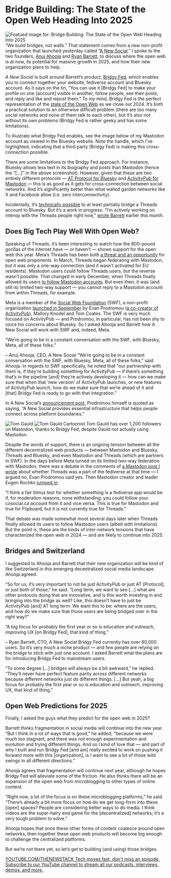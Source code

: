 # Bridge Building: The State of the Open Web Heading Into 2025
![Featued image for: Bridge Building: The State of the Open Web Heading Into 2025](https://cdn.thenewstack.io/media/2024/12/6e1ccba1-red-morley-hewitt-c5xkmrtmvao-unsplashb-1024x576.jpg)
“We build bridges, not walls.” That statement comes from a new non-profit organization that launched yesterday called “[A New Social](https://www.anew.social/).” I spoke to the two founders, [Anuj Ahooja](https://www.linkedin.com/in/anujahooja/) and [Ryan Barrett](https://github.com/snarfed), to discuss where the open web is at now, its potential for massive growth in 2025, and how their new organization plans to help.

*A New Social* is built around Barrett’s product, [Bridgy Fed](https://fed.brid.gy/), which enables you to connect together your website, fediverse account and Bluesky account. As it says on the tin, “You can use it [Bridgy Fed] to make your profile on one [account] visible in another, follow people, see their posts, and reply and like and repost them.”
To my mind, Bridgy Fed is the perfect representation of the [state of the Open Web](https://thenewstack.io/the-state-of-the-open-web-3-takeaways-heading-into-2024/) as we close out 2024. It’s both a practical solution to an otherwise difficult problem (there are too many social networks and none of them talk to each other), but it’s also not without its own problems (Bridgy Fed is rather geeky and has some limitations).

To illustrate what Bridgy Fed enables, see the image below of my Mastodon account as viewed in the Bluesky website. Note the handle, which I’ve highlighted, indicating that a third party (Bridgy Fed) is making this cross-connection possible.

There are some limitations to the Bridgy Fed approach. For instance, Bluesky allows less text in its biography and posts than Mastodon (hence the “[…]” in the above screenshot). However, given that these are two entirely different protocols — [AT Protocol for Bluesky](https://thenewstack.io/blueskys-at-protocol-pros-and-cons-for-developers/) and [ActivityPub for Mastodon](https://thenewstack.io/devs-are-excited-by-activitypub-open-protocol-for-mastodon/) — this is as good as it gets for cross-connection between social networks. And it’s significantly better than what walled garden networks like X and Facebook allow (i.e. zero interconnectivity).

Incidentally, it’s [technically possible](https://tomkahe.com/@tom/113595942585497989) to at least partially bridge a Threads account to Bluesky. But it’s a work in progress: “I’m actively working on interop with the Threads people right now,” [wrote Barrett](https://www.threads.net/@shnarfed/post/DDKwt5NSS-c) earlier this month.

## Does Big Tech Play Well With Open Web?
Speaking of Threads, it’s been interesting to watch how the 800-pound gorillas of the internet have — or haven’t — shown support for the open web this year. Meta’s Threads has been both [a threat and an opportunity](https://thenewstack.io/threads-adopting-activitypub-makes-sense-but-wont-be-easy/) for open web proponents. In March, Threads began federating with Mastodon, but it was only a one-way connection (and it wasn’t activated for EU residents). Mastodon users could follow Threads users, but the reverse wasn’t possible. That changed in early December, when Threads finally allowed its users [to follow Mastodon accounts](https://mastodon.social/@ricmac/113596089816652081). But even then, it was (and still is) limited two-way support — you cannot reply to a Mastodon account from within Threads, for example.

Meta is a member of the [Social Web Foundation](https://socialwebfoundation.org/) (SWF), a non-profit organization [launched in September](https://thenewstack.io/social-web-foundation-launched-how-in-is-w3c-on-fediverse/) by Evan Prodromou ([a co-creator of ActivityPub](https://thenewstack.io/the-creator-of-activitypub-on-whats-next-for-the-fediverse/)), Mallory Knodel and Tom Coates. The SWF is very much focused on ActivityPub — and Prodromou, in particular, has not been shy to voice his concerns about Bluesky. So I asked Ahooja and Barrett how A New Social will work with SWF and, indeed, Meta.

“We’re going to be in a constant conversation with the SWF, with Bluesky, Meta, all of these folks.”

– Anuj Ahooja, CEO, A New Social
“We’re going to be in a constant conversation with the SWF, with Bluesky, Meta, all of these folks,” said Ahooja. In regards to SWF specifically, he noted that “our partnership with them is, if they’re building something for ActivityPub — if there’s something that’s in the pipeline [and] they’re actively developing it — how can we make sure that when that ‘new version’ of ActivityPub launches, or new features of ActivityPub launch, how do we make sure that we’re ahead of it and [that] Bridgy Fed is ready to go with that integration.”

In A New Social’s [announcement post](https://www.anew.social/hello-social-web/), Prodromou himself is quoted as saying, “A New Social provides essential infrastructure that helps people connect across platform boundaries.”

![Tom Gauld](https://cdn.thenewstack.io/media/2024/12/f6f43764-mastodon-bridgy-example.jpg)
![Tom Gauld](https://cdn.thenewstack.io/media/2024/12/f6f43764-mastodon-bridgy-example.jpg)
Cartoonist Tom Gauld has over 1,200 followers on Mastodon, thanks to Bridgy Fed, despite Gauld not actually using Mastodon.

Despite the words of support, there is an ongoing tension between all the different decentralized web products — between Mastodon and Bluesky, Threads and Bluesky, and even Mastodon and Threads (which are partners in SWF). In the days before Meta turned on its limited two-way federation with Mastodon, there was a debate in the comments of [a Mastodon post I wrote](https://mastodon.social/@ricmac/113566660783143714) about whether Threads was a part of the fediverse at that time — I argued no, Evan Prodromou said yes. Then Mastodon creator and leader Eugen Rochko [jumped in](https://mastodon.social/@Gargron/113566922060731761):

“I think a fair litmus test for whether something is a fediverse app would be if, for moderation reasons, none withstanding, you could follow your cosocial.ca account from it and vice versa. This is true for Mastodon and true for Flipboard, but it is not currently true for Threads.”

That debate was made somewhat moot several days later when Threads finally allowed its users to follow Mastodon users (albeit with limitations). But the point is, these are the kinds of inter-network tensions that have characterized the open web in 2024 — and are likely to continue into 2025.

## Bridges and Switzerland
I suggested to Ahooja and Barrett that their new organization will be kind of like Switzerland in this emerging decentralized social media landscape. Ahooja agreed.

“So for us, it’s very important to not be just ActivityPub or just AT [Protocol], or just both of those,” he said. “Long term, we want to see […] what are other protocols doing that are innovative, and is this worth investing in and bringing into the bridge as well? Like, this doesn’t have to just be ActivityPub [and] AT long term. We want this to be: where are the users, and how do we make sure that those users are being bridged over in the right way?”

“A big focus for probably the first year or so is education and outreach, improving UX [on Bridgy Fed], that kind of thing.”

– Ryan Barrett, CTO, A New Social
Bridgy Fed currently has over 60,000 users. So it’s very much a niche product — and few people are relying on the bridge to stick with just one account. I asked Barrett what the plans are for introducing Bridgy Fed to mainstream users.

“To some degree […] bridges will always be a bit awkward,” he replied. “They’ll never have perfect feature parity across different networks because different networks just do different things. […] But yeah, a big focus for probably the first year or so is education and outreach, improving UX, that kind of thing.”

## Open Web Predictions for 2025
Finally, I asked the guys what they predict for the open web in 2025?

Barrett thinks fragmentation in social media will continue into the new year. “But I think in a lot of ways that is good,” he added, “because we were much too stagnant, and there was not enough experimentation and evolution and trying different things. And so I kind of love that — and part of why I built and run Bridgy Fed [and am] really excited to work on pushing it forward more with this [organization], is I want to see a lot of those wild swings in all different directions.”

Ahooja agrees that fragmentation will continue next year, although he hopes Bridgy Fed will alleviate some of the friction. He also thinks there will be an expansion of the open web from microblogging to other types of online content.

“Right now, a lot of the focus is on these microblogging platforms,” he said. “There’s already a bit more focus on how do we get long-form into these [open] spaces? People are considering better ways to do media. I think videos are the super-hairy end game for the [decentralized] networks; it’s a very tough problem to solve.”

Ahooja hopes that once these other forms of content coalesce around open networks, then together these open web products will become big enough to challenge the centralized platforms.

But we’re not there yet, so let’s get to building (and using) those bridges.

[
YOUTUBE.COM/THENEWSTACK
Tech moves fast, don't miss an episode. Subscribe to our YouTube
channel to stream all our podcasts, interviews, demos, and more.
](https://youtube.com/thenewstack?sub_confirmation=1)